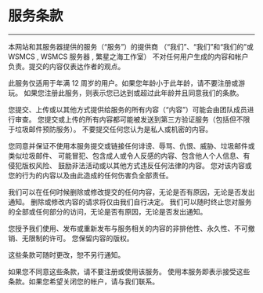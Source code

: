 # 服务条款

-----

本网站和其服务器提供的服务（“服务”）的提供商
（“我们”、“我们”和“我们的”或 WSMCS , WSMCS 服务器 , 繁星之海工作室）
不对任何用户生成的内容和帐户负责。提交的内容仅表达作者的观点。

此服务仅适用于年满 12 周岁的用户。如果您年龄小于此年龄，请不要注册或游玩。
如果您注册此服务，则表示您已达到或超过此年龄并且同意我们的条款。

您提交、上传或以其他方式提供给服务的所有内容（“内容”）可能会由团队成员进行审查。
您提交或上传的所有内容都可能被发送到第三方验证服务（包括但不限于垃圾邮件预防服务）。
不要提交任何您认为是私人或机密的内容。

您同意并保证不使用本服务提交或链接任何诽谤、辱骂、仇恨、威胁、垃圾邮件或类似垃圾邮件、
可能冒犯、包含成人或令人反感的内容、包含他人个人信息、有侵犯版权风险、
鼓励非法活动或以其他方式违反任何法律的内容。
您对该内容或您的行为的内容以及由此造成的任何伤害负全部责任。

我们可以在任何时候删除或修改提交的任何内容，无论是否有原因，无论是否发出通知。
删除或修改内容的请求将仅由我们自行决定。
我们可以随时终止您对服务的全部或任何部分的访问，无论是否有原因，无论是否发出通知。

您授予我们使用、发布或重新发布与服务相关的内容的非排他性、永久性、不可撤销、无限制的许可。
您保留内容的版权。

这些条款可随时更改，恕不另行通知。

如果您不同意这些条款，请不要注册或使用该服务。
使用本服务即表示接受这些条款。如果您希望关闭您的帐户，请与我们联系。